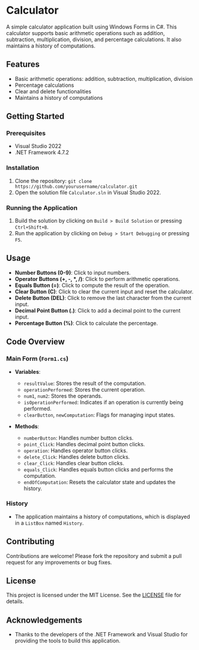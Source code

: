 # Calculator

A simple calculator application built using Windows Forms in C#. This calculator supports basic arithmetic operations such as addition, subtraction, multiplication, division, and percentage calculations. It also maintains a history of computations.

## Features

- Basic arithmetic operations: addition, subtraction, multiplication, division
- Percentage calculations
- Clear and delete functionalities
- Maintains a history of computations

## Getting Started

### Prerequisites

- Visual Studio 2022
- .NET Framework 4.7.2

### Installation

1. Clone the repository: 
```git clone https://github.com/yourusername/calculator.git```
2. Open the solution file `Calculator.sln` in Visual Studio 2022.

### Running the Application

1. Build the solution by clicking on `Build > Build Solution` or pressing `Ctrl+Shift+B`.
2. Run the application by clicking on `Debug > Start Debugging` or pressing `F5`.

## Usage

- **Number Buttons (0-9)**: Click to input numbers.
- **Operator Buttons (+, -, *, /)**: Click to perform arithmetic operations.
- **Equals Button (=)**: Click to compute the result of the operation.
- **Clear Button (C)**: Click to clear the current input and reset the calculator.
- **Delete Button (DEL)**: Click to remove the last character from the current input.
- **Decimal Point Button (.)**: Click to add a decimal point to the current input.
- **Percentage Button (%)**: Click to calculate the percentage.

## Code Overview

### Main Form (`Form1.cs`)

- **Variables**:
  - `resultValue`: Stores the result of the computation.
  - `operationPerformed`: Stores the current operation.
  - `num1`, `num2`: Stores the operands.
  - `isOperationPerformed`: Indicates if an operation is currently being performed.
  - `clearButton`, `newComputation`: Flags for managing input states.

- **Methods**:
  - `numberButton`: Handles number button clicks.
  - `point_Click`: Handles decimal point button clicks.
  - `operation`: Handles operator button clicks.
  - `delete_Click`: Handles delete button clicks.
  - `clear_Click`: Handles clear button clicks.
  - `equals_Click`: Handles equals button clicks and performs the computation.
  - `endOfComputation`: Resets the calculator state and updates the history.

### History

- The application maintains a history of computations, which is displayed in a `ListBox` named `History`.

## Contributing

Contributions are welcome! Please fork the repository and submit a pull request for any improvements or bug fixes.

## License

This project is licensed under the MIT License. See the [LICENSE](LICENSE) file for details.

## Acknowledgements

- Thanks to the developers of the .NET Framework and Visual Studio for providing the tools to build this application.

